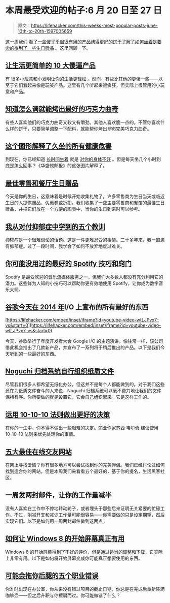 # 本周最受欢迎的帖子:6 月 20 日至 27 日

> 原文：<https://lifehacker.com/this-weeks-most-popular-posts-june-13th-to-20th-1597005659>

这一周我们 [看了一些傻乎乎但很有用的产品](https://lifehacker.com/top-10-silly-but-awesome-products-that-make-life-easier-1592546403)[烤得更好的饼干](http://lifehacker.com/bake-the-best-chocolate-chip-cookies-by-knowing-what-to-1593805654)[了解了如何坐着是要命的](http://lifehacker.com/this-graphic-explains-all-the-health-hazards-of-sitting-1595834900)[得到了一些生日赠品](http://lifehacker.com/the-best-retail-and-restaurant-birthday-freebies-5781049) 。这里回顾一下。



## [让生活更简单的 10 大傻逼产品](http://lifehacker.com/top-10-silly-but-awesome-products-that-make-life-easier-1592546403)

有 [很多小玩意和小发明](http://lifehacker.com/top-10-gadgets-you-should-have-in-your-go-bag-5858925)[让你的生活更轻松](http://lifehacker.com/rejuvenate-your-workspace-with-these-office-supply-favo-5364380) 。然而，有些比其他的更傻一些——以至于它们看起来像是玩笑产品。这里有几个听起来很疯狂，但实际上很管用的小玩意和产品。

## [知道怎么调就能烤出最好的巧克力曲奇](http://lifehacker.com/bake-the-best-chocolate-chip-cookies-by-knowing-what-to-1593805654)

有些人喜欢他们的巧克力曲奇又软又有嚼劲。其他人喜欢脆一点的。不管你喜欢什么样的饼干，只要简单调整一下配料，就能帮你烤出*你的*完美巧克力曲奇。

## [这个图形解释了久坐的所有健康危害](http://lifehacker.com/this-graphic-explains-all-the-health-hazards-of-sitting-1595834900)

到现在，你已经知道 [长时间坐着](http://lifehacker.com/the-sitting-is-killing-you-infographic-shows-just-how-5800720) 就是 [对你的身体不好](http://lifehacker.com/how-sitting-all-day-is-damaging-your-body-and-how-you-c-5879536) 。但是每天坐几个小时到底是怎么回事？《华盛顿邮报》的这张图片解释了。

## [最佳零售和餐厅生日赠品](http://lifehacker.com/the-best-retail-and-restaurant-birthday-freebies-5781049)

今天是你的生日，这意味着是时候开始收集礼物了。许多零售商为生日当天或临近生日的人提供赠品、优惠券或折扣。我们收集了一些主要零售商和餐馆的最佳生日赠品，并把它们放在一个方便的图表中，当你的生日到来时可以参考。

## [我从对付抑郁症中学到的五个教训](http://lifehacker.com/five-lessons-i-learned-from-dealing-with-depression-1595249546)

抑郁症是一个很难谈论的话题。这是一件更难忍受的事情。二十多年来，我一直患有抑郁症。过了一段时间，我学会了如何不放弃地度过难关。

## [你可能没用过的最好的 Spotify 技巧和窍门](http://lifehacker.com/the-best-spotify-tips-and-tricks-you-re-probably-not-us-1594729019)

Spotify 是最受欢迎的音乐流媒体服务之一，但我们大多数人都没有充分利用它的潜力。这些鲜为人知的小技巧可以帮助你更有效地使用 Spotify，让你成为数字音乐大师。

## [谷歌今天在 2014 年](http://lifehacker.com/all-the-best-stuff-google-announced-today-at-i-o-2014-1596026978)I/O 上宣布的所有最好的东西

 [https://lifehacker.com/embed/inset/iframe?id=youtube-video-wtLJPvx7-ys&start=0](https://lifehacker.com/embed/inset/iframe?id=youtube-video-wtLJPvx7-ys&start=0) 

今天，谷歌举行了年度开发者大会 Google I/O 的主题演讲。像往常一样，该公司借此机会推出了几款新产品，并宣布了一系列将于稍后推出的产品。以下是我们今天听到的一些最好的东西。

## [Noguchi 归档系统自行组织纸质文件](http://lifehacker.com/the-noguchi-filing-system-keeps-paper-documents-organiz-1593529432)

尽管我们很多人都希望无纸化办公，但这并不是每个人都能做到的。对于我们这些还在为纸质文件奋斗的人来说，Noguchi 归档系统可以毫不费力地让我们的文件保持有序。你所要做的就是设置它，它会自己组织起来。它是这样工作的。

## [运用 10-10-10 法则做出更好的决策](http://lifehacker.com/use-the-10-10-10-rule-to-make-better-decisions-1595173906)

在你的一生中，你不得不做出一些艰难的决定。商业作家苏西·韦尔奇 建议使用 10-10-10 法则来优先处理你的事情。

## [五大最佳在线交友网站](http://lifehacker.com/five-best-online-dating-sites-1594072317)

在网上寻找爱情？你有很多地方可以尝试找到你的完美伴侣。我们已经讨论过如何找到适合你的网站，但是本周我们来看看五个最好的，基于你的提名，生活黑客社区。

## 一周发两封邮件，让你的工作量减半

没有人喜欢在工作中不停地转动轮子，或者埋头于那些后来证明无关紧要的忙碌工作。不过，削减开支和减少工作量可能很容易——你需要做的只是设定期望，然后实现它们。以下是如何用一周两封邮件做到这两点。

## [如何让 Windows 8 的开始屏幕真正有用](http://lifehacker.com/how-to-make-windows-8s-start-screen-actually-useful-1593655320)

Windows 8 的开始屏幕得到了不好的评价，但是通过适当的调整和下载，它实际上非常有用。以下是如何将开始屏幕变成你可能真正想要使用的东西。

## [可能会拖你后腿的五个职业错误](http://lifehacker.com/five-career-mistakes-that-might-be-holding-you-back-1596535994)

你准时出现在办公室，你从来没有错过项目的截止日期，你总是在完成后重新装满咖啡壶——但之后升职与你擦肩而过。你可能做错了什么？